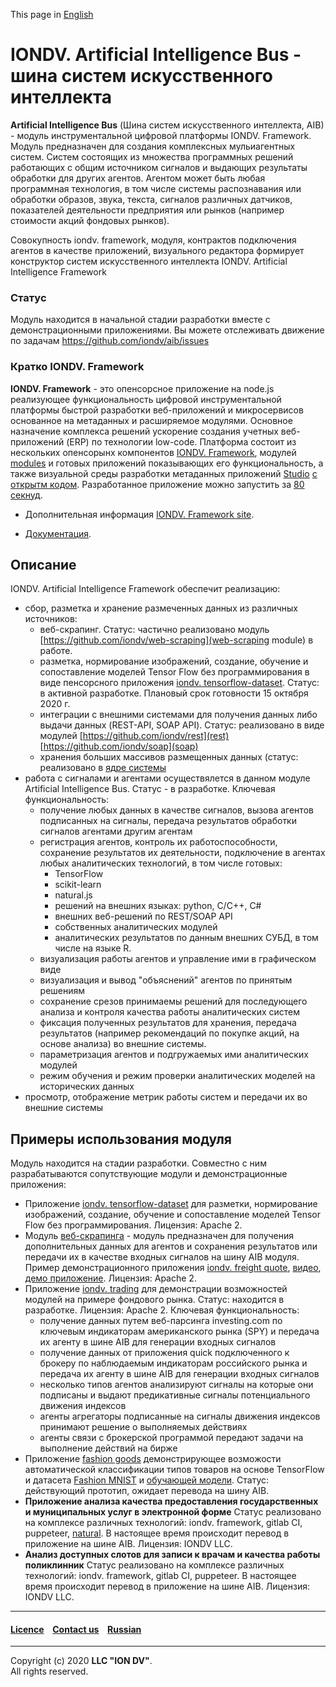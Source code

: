This page in [English](./README.md)

# IONDV. Artificial Intelligence Bus - шина систем искусственного интеллекта

**Artificial Intelligence Bus** (Шина систем искусственного интеллекта, AIB) - модуль 
инструментальной цифровой платформы IONDV. Framework. Модуль предназначен для создания комплексных мульиагентных систем.
Систем состоящих из множества программных решений работающих с общим источником сигналов и выдающих результаты обработки 
для других агентов. Агентом может быть любая программная технология, в том числе системы распознавания или обработки образов, звука,
текста, сигналов различных датчиков, показателей деятельности предприятия или рынков (например стоимости акций фондовых рынков).

Совокупность iondv. framework, модуля, контрактов подключения агентов в качестве приложений, визуального редактора формирует 
конструктор систем искусственного интеллекта IONDV. Artificial Intelligence Framework

### Статус
Модуль находится в начальной стадии разработки вместе с демонстрационными приложениями. Вы можете отслеживать движение по задачам https://github.com/iondv/aib/issues

### Кратко IONDV. Framework

**IONDV. Framework** - это опенсорсное приложение на node.js реализующее функциональность цифровой инструментальной платформы 
быстрой разработки веб-приложений и микросервисов основанное на метаданных и расширяемое модулями. Основное назначение комплекса решений
ускорение создания учетных веб-приложений (ERP) по технологии low-code. Платформа состоит из нескольких опенсорынх компонентов [IONDV. Framework](https://github.com/iondv/framework), модулей
[modules](https://github.com/topics/iondv-module) и готовых приложений показывающих его функциональность, а также
визуальной среды разработки метаданных приложений [Studio](https://studio.iondv.com) [с открытм кодом](https://github.com/iondv/studio). Разработанное приложение можно запустить за [80 секнуд](https://youtu.be/s7q9_YXkeEo).

* Дополнительная информация [IONDV. Framework site](https://iondv.com). 

* [Документация](https://iondv.readthedocs.io/ru/latest/).

## Описание

IONDV. Artificial Intelligence Framework обеспечит реализацию:
* сбор, разметка и хранение размеченных данных из различных источников:
  * веб-скрапинг. Статус: частично реализовано модуль [https://github.com/iondv/web-scraping](web-scraping module) в работе.
  * разметка, нормирование изображений, создание, обучение и сопоставление моделей Tensor Flow без программирования в виде пенсорсного приложения [iondv. tensorflow-dataset](https://github.com/iondv/tensorflow-dataset). Статус: в активной разработке. Плановый срок готовности 15 октября 2020 г.
  * интеграции с внешними системами для получения данных либо выдачи данных (REST-API, SOAP API). 
     Статус: реализовано в виде модулей [https://github.com/iondv/rest](rest) [https://github.com/iondv/soap](soap)
  * хранения больших массивов размещенных данных (статус: реализовано в [ядре системы](https://github.com/iondv/framework)
* работа с сигналами и агентами осуществялется в данном модуле Artificial Intelligence Bus. Статус - в разработке. Ключевая функциональность:
  * получение любых данных в качестве сигналов, вызова агентов подписанных на сигналы, передача результатов обработки 
  сигналов агентами другим агентам
  * регистрация агентов, контроль их работоспособности, сохранение результатов их деятельности, подключение в агентах любых аналитических технологий, в том числе готовых:
    * TensorFlow
    * scikit-learn
    * natural.js
    * решений на внешних языках: python, C/C++, C#
    * внешних веб-решений по REST/SOAP API
    * собственных аналитических модулей
    * аналитических результатов по данным внешних СУБД, в том числе на языке R.   
  * визуализация работы агентов и управление ими в графическом виде
  * визуализация и вывод "объяснений" агентов по принятым решениям
  * сохранение срезов принимаемы решений для последующего анализа и контроля качества работы аналитических систем
  * фиксация полученных результатов для хранения, передача результатов (например рекомендаций по покупке акций, на основе анализа) во внешние системы.
  * параметризация агентов и подгружаемых ими аналитических модулей
  * режим обучения и режим проверки аналитических моделей на исторических данных
* просмотр, отображение метрик работы систем и передачи их во внешние системы

## Примеры использования модуля
 Модуль находится на стадии разработки. Совместно с ним разрабатываются сопутствующие модули и демонстрационные приложения:
 
 * Приложение [iondv. tensorflow-dataset](https://github.com/iondv/tensorflow-dataset) для разметки, нормирование изображений, создание, обучение и сопоставление моделей Tensor Flow без программирования. Лицензия: Apache 2.
 * Модуль [веб-скрапинга](https://github.com/iondv/web-scraping) - модуль предназначен для получения дополнительных данных 
 для агентов и сохранения результатов или передачи их в качестве входных сигналов на шину AIB модуля. Пример демонстрационного 
 приложения [iondv. freight quote](https://github.com/iondv/freight-quote), [видео](https://www.youtube.com/watch?v=-2IfSOecc_w), [демо приложение](https://freight-quote.iondv.com). Лицензия: Apache 2.
 * Приложение [iondv. trading](https://github.com/iondv/trading) для демонстрации возможностей модулей на примере фондового рынка. Статус: находится в разработке.  Лицензия: Apache 2. Ключевая функциональность: 
   * получение данных путем веб-парсинга investing.com по ключевым индикаторам американского рынка (SPY) и передача их агенту в шине AIB для генерации входных сигналов
   * получение данных от приложения quick подключенного к брокеру по наблюдаемым индикаторам российского рынка и передача их агенту в шине AIB для генерации входных сигналов
   * несколько типов агентов анализируют сигналы на которые они подписаны и выдают предикативные сигналы потенциального движения индексов
   * агенты агрегаторы подписанные на сигналы движения индексов принимают решение о выполняемых действиях
   * агенты связи с брокерской программой передают задачи на выполнение действий на бирже 
 * Приложение [fashion goods](https://github.com/iondv/fashion-goods) демонстрирующее возможости автоматической классификации типов товаров на основе TensorFlow 
   и датасета [Fashion MNIST](https://github.com/zalandoresearch/fashion-mnist) и 
   [обучающей модели](https://www.tensorflow.org/tutorials/keras/classification?hl=ru). Статус: действующий прототип, ожидает перевода на шину AIB. 
 * **Приложение анализа качества предоставления государственных и муниципальных услуг в электронной форме** Статус реализовано 
    на комплексе различных технологий: iondv. framework, gitlab CI, puppeteer, [natural](https://github.com/NaturalNode/natural).
    В настоящее время происходит перевод в приложение на шине AIB. Лицензия: IONDV LLC.
 * **Анализ доступных слотов для записи к врачам и качества работы поликлинник** Статус реализовано 
    на комплексе различных технологий: iondv. framework, gitlab CI, puppeteer. В настоящее время происходит перевод в приложение на шине AIB. Лицензия: IONDV LLC.
 
  
 --------------------------------------------------------------------------  
 
 
  #### [Licence](/LICENSE) &ensp;  [Contact us](https://iondv.ru) &ensp;  [Russian](./README_RU.md)   &ensp;           
 
 
 --------------------------------------------------------------------------  
 
 Copyright (c) 2020 **LLC "ION DV"**.  
 All rights reserved. 
